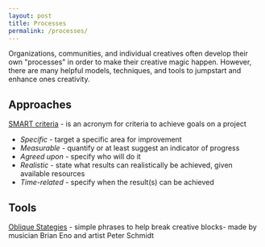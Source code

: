 ```yaml
---
layout: post
title: Processes
permalink: /processes/
---
```


Organizations, communities, and individual creatives often develop their own "processes" in order to make their creative magic happen. However, there are many helpful models, techniques, and tools to jumpstart and enhance ones creativity.

## Approaches

[SMART criteria](https://en.wikipedia.org/wiki/SMART_criteria) - is an acronym for criteria to achieve goals on a project

- *Specific* - target a specific area for improvement
- *Measurable* - quantify or at least suggest an indicator of progress
- *Agreed upon* - specify who will do it
- *Realistic* - state what results can realistically be achieved, given available resources
- *Time-related* - specify when the result(s) can be achieved

## Tools

[Oblique Stategies](http://www.oblique-strategies.com) - simple phrases to help break creative blocks- made by musician Brian Eno and artist Peter Schmidt
